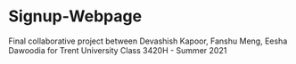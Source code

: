 # Signup-Webpage
Final collaborative project between Devashish Kapoor, Fanshu Meng, Eesha Dawoodia for Trent University Class 3420H - Summer 2021